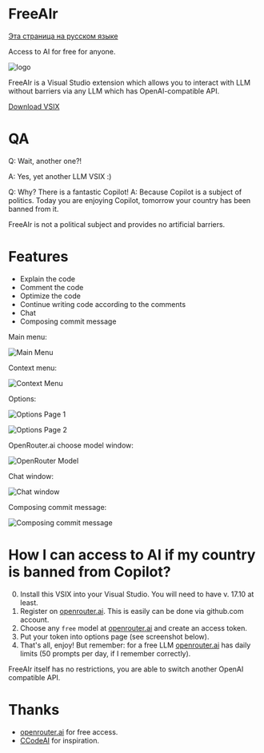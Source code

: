# FreeAIr

[Эта страница на русском языке](https://translate.google.com/translate?sl=en&tl=ru&hl=en&u=https://github.com/lsoft/FreeAIr&client=webapp)

Access to AI for free for anyone.

![logo](https://raw.githubusercontent.com/lsoft/FreeAIr/main/logo.png)

FreeAIr is a Visual Studio extension which allows you to interact with LLM without barriers via any LLM which has OpenAI-compatible API.

[Download VSIX](https://marketplace.visualstudio.com/items?itemName=lsoft.FreeAIr)

# QA

Q: Wait, another one?!

A: Yes, yet another LLM VSIX :)


Q: Why? There is a fantastic Copilot!
A: Because Copilot is a subject of politics. Today you are enjoying Copilot, tomorrow your country has been banned from it.

FreeAIr is not a political subject and provides no artificial barriers.

# Features

- Explain the code
- Comment the code
- Optimize the code
- Continue writing code according to the comments
- Chat
- Composing commit message

Main menu:

![Main Menu](https://raw.githubusercontent.com/lsoft/FreeAIr/main/mainmenu.png)

Context menu:

![Context Menu](https://raw.githubusercontent.com/lsoft/FreeAIr/main/contextmenu.png)

Options:

![Options Page 1](https://raw.githubusercontent.com/lsoft/FreeAIr/main/apipage.png)

![Options Page 2](https://raw.githubusercontent.com/lsoft/FreeAIr/main/reponsepage.png)

OpenRouter.ai choose model window:

![OpenRouter Model](https://raw.githubusercontent.com/lsoft/FreeAIr/main/openroutermodelpng.png)

Chat window:

![Chat window](https://raw.githubusercontent.com/lsoft/FreeAIr/main/chatwindow.png)

Composing commit message:

![Composing commit message](https://raw.githubusercontent.com/lsoft/FreeAIr/main/commitmessage.png)


# How I can access to AI if my country is banned from Copilot?

0. Install this VSIX into your Visual Studio. You will need to have v. 17.10 at least.
1. Register on [openrouter.ai](openrouter.ai). This is easily can be done via github.com account.
2. Choose any `free` model at [openrouter.ai](openrouter.ai) and create an access token.
3. Put your token into options page (see screenshot below).
4. That's all, enjoy! But remember: for a free LLM [openrouter.ai](openrouter.ai) has daily limits (50 prompts per day, if I remember correctly).

FreeAIr itself has no restrictions, you are able to switch another OpenAI compatible API.

# Thanks

- [openrouter.ai](openrouter.ai) for free access.
- [CCodeAI](https://github.com/TimChen44/CCodeAI) for inspiration.
